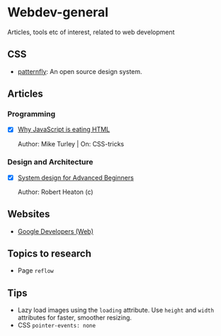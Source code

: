 # Webdev-general
Articles, tools etc of interest, related to web development

## CSS

- [patternfly](https://www.patternfly.org/): An open source design system.

## Articles

### Programming

- [x] [Why JavaScript is eating HTML](https://css-tricks.com/why-javascript-is-eating-html/)
  
  Author: Mike Turley | On: CSS-tricks

### Design and Architecture
  
- [x] [System design for Advanced Beginners](https://robertheaton.com/2020/04/06/systems-design-for-advanced-beginners/)

  Author: Robert Heaton (c)

## Websites

- [Google Developers (Web)](https://developers.google.com/web)

 ## Topics to research
 
 - Page `reflow`
 
 ## Tips
 
 - Lazy load images using the `loading` attribute. Use `height` and `width` attributes for faster, smoother resizing.
 - CSS `pointer-events: none` 
